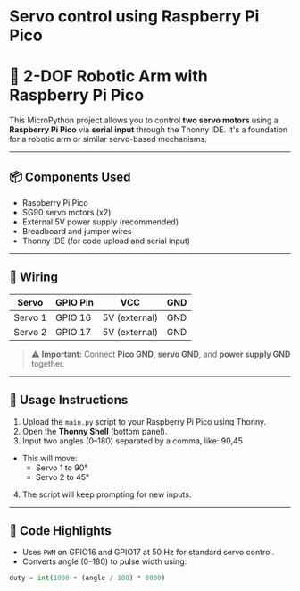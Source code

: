 # Servo control using Raspberry Pi Pico
# 🦾 2-DOF Robotic Arm with Raspberry Pi Pico

This MicroPython project allows you to control **two servo motors** using a **Raspberry Pi Pico** via **serial input** through the Thonny IDE. It's a foundation for a robotic arm or similar servo-based mechanisms.

---

## 📦 Components Used

- Raspberry Pi Pico
- SG90 servo motors (x2)
- External 5V power supply (recommended)
- Breadboard and jumper wires
- Thonny IDE (for code upload and serial input)

---

## 🔌 Wiring

| Servo | GPIO Pin | VCC | GND |
|-------|----------|-----|-----|
| Servo 1 | GPIO 16 | 5V (external) | GND |
| Servo 2 | GPIO 17 | 5V (external) | GND |

> ⚠️ **Important:** Connect **Pico GND**, **servo GND**, and **power supply GND** together.

---

## 🚀 Usage Instructions

1. Upload the `main.py` script to your Raspberry Pi Pico using Thonny.
2. Open the **Thonny Shell** (bottom panel).
3. Input two angles (0–180) separated by a comma, like: 90,45
- This will move:
  - Servo 1 to 90°
  - Servo 2 to 45°

4. The script will keep prompting for new inputs.

---

## 🧠 Code Highlights

- Uses `PWM` on GPIO16 and GPIO17 at 50 Hz for standard servo control.
- Converts angle (0–180) to pulse width using:
```python
duty = int(1000 + (angle / 180) * 8000)

